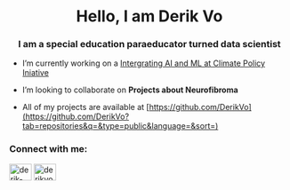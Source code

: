 <h1 align="center">Hello, I am Derik Vo</h1>
<h3 align="center">I am a special education paraeducator turned data scientist</h3>

- I’m currently working on a [Intergrating AI and ML at Climate Policy Iniative](https://www.climatepolicyinitiative.org/building-al-ml-tools-to-track-public-development-banks-climate-ambition)

- I’m looking to collaborate on **Projects about Neurofibroma**

- All of my projects are available at [https://github.com/DerikVo](https://github.com/DerikVo?tab=repositories&q=&type=public&language=&sort=)

<h3 align="left">Connect with me:</h3>
<p align="left">
<a href="https://linkedin.com/in/derik-vo" target="blank"><img align="center" src="https://raw.githubusercontent.com/rahuldkjain/github-profile-readme-generator/master/src/images/icons/Social/linked-in-alt.svg" alt="derik-vo" height="30" width="40" /></a>
<a href="https://kaggle.com/derikvo" target="blank"><img align="center" src="https://raw.githubusercontent.com/rahuldkjain/github-profile-readme-generator/master/src/images/icons/Social/kaggle.svg" alt="derikvo" height="30" width="40" /></a>
</p>


